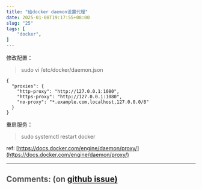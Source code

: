 ```yaml
---
title: "给docker daemon设置代理"
date: 2025-01-08T19:17:55+08:00
slug: "25"
tags: [
    "docker",
]
---
```


修改配置：

> sudo vi /etc/docker/daemon.json


```
{
  "proxies": {
    "http-proxy": "http://127.0.0.1:1080",
    "https-proxy": "http://127.0.0.1:1080",
    "no-proxy": "*.example.com,localhost,127.0.0.0/8"
  }
}
```

重启服务：

> sudo systemctl restart docker


ref: [https://docs.docker.com/engine/daemon/proxy/](https://docs.docker.com/engine/daemon/proxy/)



<hr style="width: 100%"/>

<h1 style="font-size: 1.5em;color:#555;font-weight: bold;">Comments: (on <a href="https://github.com/jrdeng/jrdeng.github.io/issues/25">github issue)</a></h1>


<script src="https://utteranc.es/client.js"
        repo="jrdeng/jrdeng.github.io"
        issue-number="25"
        theme="github-light"
        crossorigin="anonymous"
        async>
</script>
